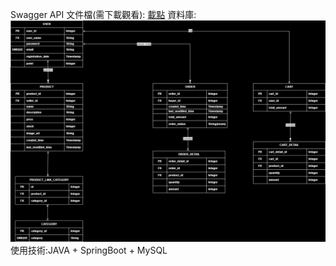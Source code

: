 Swagger API 文件檔(需下載觀看):
[載點](https://github.com/sm29729443/mall-backend/blob/main/SwaggerAPI.html)
資料庫:
![圖片](mall.jpg)
使用技術:JAVA + SpringBoot + MySQL
